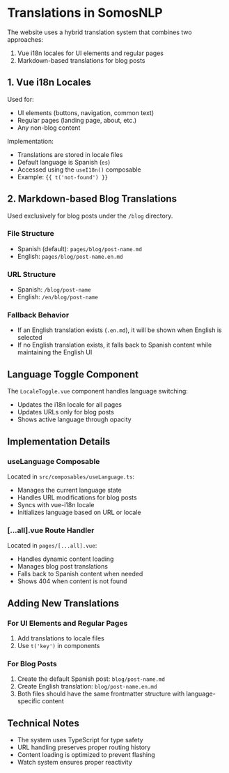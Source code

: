 # Translations in SomosNLP

The website uses a hybrid translation system that combines two approaches:
1. Vue i18n locales for UI elements and regular pages
2. Markdown-based translations for blog posts

## 1. Vue i18n Locales

Used for:
- UI elements (buttons, navigation, common text)
- Regular pages (landing page, about, etc.)
- Any non-blog content

Implementation:
- Translations are stored in locale files
- Default language is Spanish (`es`)
- Accessed using the `useI18n()` composable
- Example: `{{ t('not-found') }}`

## 2. Markdown-based Blog Translations

Used exclusively for blog posts under the `/blog` directory.

### File Structure
- Spanish (default): `pages/blog/post-name.md`
- English: `pages/blog/post-name.en.md`

### URL Structure
- Spanish: `/blog/post-name`
- English: `/en/blog/post-name`

### Fallback Behavior
- If an English translation exists (`.en.md`), it will be shown when English is selected
- If no English translation exists, it falls back to Spanish content while maintaining the English UI

## Language Toggle Component

The `LocaleToggle.vue` component handles language switching:
- Updates the i18n locale for all pages
- Updates URLs only for blog posts
- Shows active language through opacity

## Implementation Details

### useLanguage Composable
Located in `src/composables/useLanguage.ts`:
- Manages the current language state
- Handles URL modifications for blog posts
- Syncs with vue-i18n locale
- Initializes language based on URL or locale

### [...all].vue Route Handler
Located in `pages/[...all].vue`:
- Handles dynamic content loading
- Manages blog post translations
- Falls back to Spanish content when needed
- Shows 404 when content is not found

## Adding New Translations

### For UI Elements and Regular Pages
1. Add translations to locale files
2. Use `t('key')` in components

### For Blog Posts
1. Create the default Spanish post: `blog/post-name.md`
2. Create English translation: `blog/post-name.en.md`
3. Both files should have the same frontmatter structure with language-specific content

## Technical Notes

- The system uses TypeScript for type safety
- URL handling preserves proper routing history
- Content loading is optimized to prevent flashing
- Watch system ensures proper reactivity 
